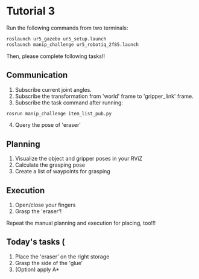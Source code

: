 # Tutorial 3

Run the following commands from two terminals:
~~~~bash
roslaunch ur5_gazebo ur5_setup.launch
roslaunch manip_challenge ur5_robotiq_2f85.launch
~~~~

Then, please complete following tasks!!
## Communication
1. Subscribe current joint angles.
2. Subscribe the transformation from 'world' frame to 'gripper_link' frame.
3. Subscribe the task command after running:
~~~~bash
rosrun manip_challenge item_list_pub.py
~~~~
4. Query the pose of 'eraser'

## Planning
1. Visualize the object and gripper poses in your RViZ
2. Calculate the grasping pose 
3. Create a list of waypoints for grasping

## Execution
1. Open/close your fingers
2. Grasp the 'eraser'!

Repeat the manual planning and execution for placing, too!!!


## Today's tasks (
1. Place the 'eraser' on the right storage
2. Grasp the side of the 'glue'
3. (Option) apply A*
